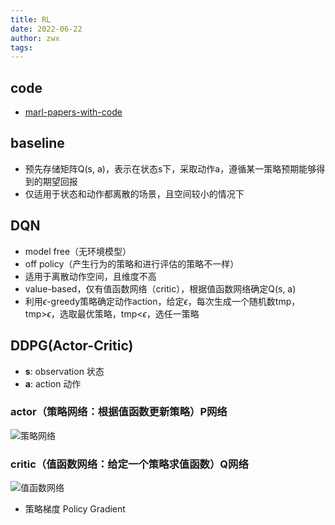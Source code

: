 ```yaml
---
title: RL
date: 2022-06-22
author: zwx
tags: 
---
```

## code
- [marl-papers-with-code](https://github.com/TimeBreaker/MARL-papers-with-code)

## baseline
- 预先存储矩阵Q(s, a)，表示在状态s下，采取动作a，遵循某一策略预期能够得到的期望回报
- 仅适用于状态和动作都离散的场景，且空间较小的情况下

## DQN
- model free（无环境模型）
- off policy（产生行为的策略和进行评估的策略不一样）
- 适用于离散动作空间，且维度不高
- value-based，仅有值函数网络（critic），根据值函数网络确定Q(s, a)
- 利用$\epsilon$-greedy策略确定动作action，给定$\epsilon$，每次生成一个随机数tmp，tmp>$\epsilon$，选取最优策略，tmp<$\epsilon$，选任一策略

## DDPG(Actor-Critic)
- **s**: observation  状态
- **a**: action  动作

### actor（策略网络：根据值函数更新策略）P网络
![策略网络](https://wanjun0511.github.io/2017/11/19/DDPG/actor.jpeg)

### critic（值函数网络：给定一个策略求值函数）Q网络
![值函数网络](https://wanjun0511.github.io/2017/11/19/DDPG/critic.jpeg)  

- 策略梯度 Policy Gradient




